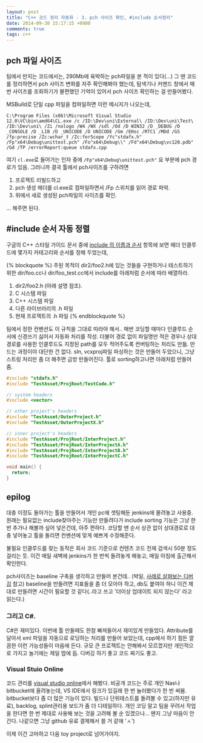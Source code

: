 ```yaml
---
layout: post
title: "C++ 코드 정리 자동화 - 3. pch 사이즈 확인, #include 순서정리"
date: 2014-09-30 15:17:15 +0900
comments: true
tags: c++
---
```


## pch 파일 사이즈

팀에서 만지는 코드에서는, 290Mb에 육박하는 pch파일을 본 적이 있다(...) 그 땐 코드를 정리하면서 pch 사이즈 변화를 자주 확인해봐야 했는데, 탐색기나 커맨드 창에서 매번 사이즈를 조회하기가 불편했던 기억이 있어서 pch 사이즈 확인하는 걸 만들어봤다.

MSBuild로 단일 cpp 파일을 컴파일하면 이런 메시지가 나오는데,

`C:\Program Files (x86)\Microsoft Visual Studio 12.0\VC\bin\amd64\CL.exe /c /ID:\Dev\uni\External\ /ID:\Dev\uni\Test\ /ID:\Dev\uni\ /Zi /nologo /W4 /WX /sdl /Od /D WIN32 /D _DEBUG /D _CONSOLE /D _LIB /D _UNICODE /D UNICODE /Gm /EHsc /RTC1 /MDd /GS /fp:precise /Zc:wchar_t /Zc:forScope /Yc"stdafx.h" /Fp"x64\Debug\unittest.pch" /Fo"x64\Debug\\" /Fd"x64\Debug\vc120.pdb" /Gd /TP /errorReport:queue stdafx.cpp`

여기 `cl.exe`로 들어가는 인자 중에 `/Fp"x64\Debug\unittest.pch"` 요 부분에 pch 경로가 있음. 그러니까 결국 툴에서 pch사이즈를 구하려면

1. 프로젝트 리빌드하고
2. pch 생성 헤더를 cl.exe로 컴파일하면서 /Fp 스위치를 읽어 경로 파악.
3. 위에서 새로 생성된 pch파일의 사이즈를 확인.

... 해주면 된다.

## #include 순서 자동 정렬

구글의 C++ 스타일 가이드 문서 중에 [include 의 이름과 순서](http://jongwook.github.io/google-styleguide/trunk/cppguide.xml#include%EC%9D%98_%EC%9D%B4%EB%A6%84%EA%B3%BC_%EC%88%9C%EC%84%9C) 항목에 보면 헤더 인클루드에 몇가지 카테고리와 순서를 정해 두었는데, 

{% blockquote %}
주된 목적이 dir2/foo2.h에 있는 것들을 구현하거나 테스트하기 위한 dir/foo.cc나 dir/foo_test.cc에서 include를 아래처럼 순서에 따라 배열하라.

1. dir2/foo2.h (아래 설명 참조).
2. C 시스템 파일
3. C++ 시스템 파일
4. 다른 라이브러리의 .h 파일
5. 현재 프로젝트의 .h 파일
{% endblockquote %}

팀에서 정한 컨벤션도 이 규칙을 그대로 따라야 해서.. 매번 코딩할 때마다 인클루드 순서에 신경쓰기 싫어서 자동화 처리를 작성. 더불어 경로 없이 파일명만 적은 경우나 상대경로를 사용한 인클루드도 지정된 path를 모두 적어주도록 컨버팅하는 처리도 만듦. 만드는 과정이야 대단한 건 없다. sln, vcxproj파일 파싱하는 것은 만들어 두었으니, 그냥 스트링 처리만 좀 더 해주면 금방 만들어진다. 툴로 sorting하고나면 아래처럼 만들어줌.

``` cpp TestCode.cpp
#include "stdafx.h"
#include "TestAsset/ProjRoot/TestCode.h"

// system headers
#include <vector>

// other project's headers
#include "TestAsset/OuterProject.h"
#include "TestAsset/OuterProjectX.h"

// inner project's headers
#include "TestAsset/ProjRoot/InterProject.h"
#include "TestAsset/ProjRoot/InterProjectA.h"
#include "TestAsset/ProjRoot/InterProjectB.h"
#include "TestAsset/ProjRoot/InterProjectC.h"

void main() {
  return;
}
```

## epilog

대충 이정도 돌아가는 툴을 만들어서 개인 pc에 셋팅해둔 jenkins에 물려놓고 사용중. 원래는 필요없는 include찾아주는 기능만 만들려다가 include sorting 기능은 그냥 한 번 추가나 해볼까 싶어 넣은건데, 아주 편하다. 코딩할 땐 순서 상관 없이 상대경로로 대충 넣어놓고 툴을 돌리면 컨벤션에 맞게 예쁘게 수정해준다.

불필요 인클루드를 찾는 동작은 회사 코드 기준으로 컨텐츠 코드 전체 검색시 50분 정도 걸리는 듯. 이건 매일 새벽에 jenkins가 한 번씩 돌려놓게 해놓고, 매일 아침에 출근해서 확인한다.

pch사이즈는 baseline 구축을 생각하고 만들어 본건데.. (박일, [사례로 살펴보는 디버깅](http://www.slideshare.net/parkpd/in-ndc2010) 참고) baseline을 만들려면 지표들을 좀 더 모아야 하고, db도 붙여야 하니 이건 제대로 만들려면 시간이 필요할 것 같다(..라고 쓰고 '더이상 업데이트 되지 않는다' 라고 읽는다.)

### 그리고 C#.

C#은 재미있다. 이번에 툴 만들때도 한참 빠져들어서 재미있게 만들었다. Attribute를 달아서 xml 파일을 자동으로 로딩하는 처리를 만들어 보았는데, cpp에서 하기 힘든 깔끔한 이런 가능성들이 마음에 든다. 규모 큰 프로젝트는 안해봐서 모르겠지만 개인적으로 가지고 놀기에는 제일 맘에 듬. 디버깅 하기 좋고 코드 짜기도 좋고.

### Visual Stuio Online

코드 관리를 [visual studio online](http://www.visualstudio.com/en-us/products/what-is-visual-studio-online-vs.aspx)에서 해봤다. 비공개 코드는 주로 개인 Nas나 bitbucket에 올려놓는데, VS IDE에서 링크가 있길래 한 번 눌러봤다가 한 번 써봄. 
bitbucket보다 좀 더 많은 기능이 있다. 빌드나 단위테스트를 돌려볼 수 있고(하지만 유료), backlog, splint관리용 보드가 좀 더 디테일하다. 개인 코딩 말고 팀을 꾸려서 작업을 한다면 한 번 제대로 사용해 보는 것을 고려해 볼 순 있겠으나... 왠지 그냥 마음이 안간다. 나같으면 그냥 github 유료 결제해서 쓸 거 같애 'ㅅ')


이제 이건 고마하고 다음 toy project로 넘어가야지.
